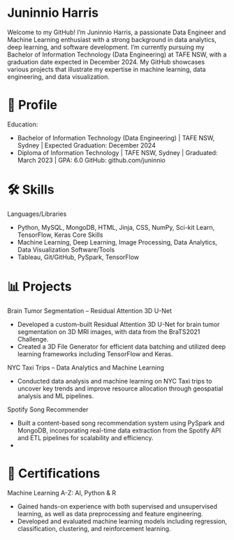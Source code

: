 # Juninnio Harris
Welcome to my GitHub! I’m Juninnio Harris, a passionate Data Engineer and Machine Learning enthusiast with a strong background in data analytics, deep learning, and software development. I’m currently pursuing my Bachelor of Information Technology (Data Engineering) at TAFE NSW, with a graduation date expected in December 2024. My GitHub showcases various projects that illustrate my expertise in machine learning, data engineering, and data visualization.

# 📂 Profile
Education:
- Bachelor of Information Technology (Data Engineering) | TAFE NSW, Sydney | Expected Graduation: December 2024
- Diploma of Information Technology | TAFE NSW, Sydney | Graduated: March 2023 | GPA: 6.0
GitHub: github.com/juninnio

# 🛠 Skills
Languages/Libraries
- Python, MySQL, MongoDB, HTML, Jinja, CSS, NumPy, Sci-kit Learn, TensorFlow, Keras
Core Skills
- Machine Learning, Deep Learning, Image Processing, Data Analytics, Data Visualization
Software/Tools
- Tableau, Git/GitHub, PySpark, TensorFlow
  
# 📊 Projects
Brain Tumor Segmentation – Residual Attention 3D U-Net
- Developed a custom-built Residual Attention 3D U-Net for brain tumor segmentation on 3D MRI images, with data from the BraTS2021 Challenge.
- Created a 3D File Generator for efficient data batching and utilized deep learning frameworks including TensorFlow and Keras.
  
NYC Taxi Trips – Data Analytics and Machine Learning
- Conducted data analysis and machine learning on NYC Taxi trips to uncover key trends and improve resource allocation through geospatial analysis and ML pipelines.
  
Spotify Song Recommender
- Built a content-based song recommendation system using PySpark and MongoDB, incorporating real-time data extraction from the Spotify API and ETL pipelines for scalability and efficiency.
- 
# 📜 Certifications
Machine Learning A-Z: AI, Python & R
- Gained hands-on experience with both supervised and unsupervised learning, as well as data preprocessing and feature engineering.
- Developed and evaluated machine learning models including regression, classification, clustering, and reinforcement learning.

<!---
juninnio/juninnio is a ✨ special ✨ repository because its `README.md` (this file) appears on your GitHub profile.
You can click the Preview link to take a look at your changes.
--->
